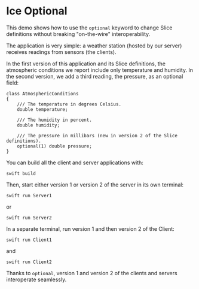 # Ice Optional

This demo shows how to use the `optional` keyword to change Slice definitions without breaking "on-the-wire"
interoperability.

The application is very simple: a weather station (hosted by our server) receives readings from sensors (the clients).

In the first version of this application and its Slice definitions, the atmospheric conditions we report include only
temperature and humidity. In the second version, we add a third reading, the pressure, as an optional field:

```ice
class AtmosphericConditions
{
    /// The temperature in degrees Celsius.
    double temperature;

    /// The humidity in percent.
    double humidity;

    /// The pressure in millibars (new in version 2 of the Slice definitions).
    optional(1) double pressure;
}
```

You can build all the client and server applications with:

```shell
swift build
```

Then, start either version 1 or version 2 of the server in its own terminal:

```shell
swift run Server1
```

or

```shell
swift run Server2
```

In a separate terminal, run version 1 and then version 2 of the Client:

```shell
swift run Client1
```

and

```shell
swift run Client2
```

Thanks to `optional`, version 1 and version 2 of the clients and servers interoperate seamlessly.
